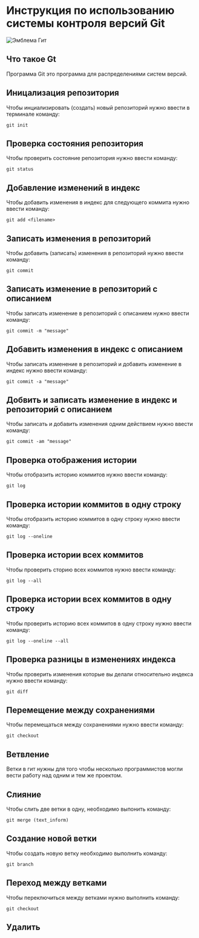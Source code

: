 # **Инструкция по использованию системы контроля версий Git**

![Эмблема Гит](git.jpg)


## Что такое Gt

Программа Git это программа для распределениями систем версий.

## Иницализация репозитория

Чтобы инциализировать (создать) новый репозиторий нужно ввести в терминале команду:

    git init

## Проверка состояния репозитория

Чтобы проверить состояние репозитория нужно ввести команду:

    git status

## Добавление изменений в индекс

Чтобы добавить изменения в индекс для следующего коммита нужно ввести команду:

    git add <filename>

## Записать изменения в репозиторий

Чтобы добавить (записать) изменения в репозиторий нужно ввести команду:

    git commit

## Записать изменение в репозиторий с описанием

Чтобы записать изменение в репозиторий с описанием нужно ввести команду:

    git commit -m "message"

## Добавить изменения в индекс с описанием

Чтобы записать изменение в репозиторий и добавить изменение в индекс нужно ввести команду:

    git commit -a "message"

## Добвить и записать изменение в индекс и репозиторий с описанием

Чтобы записать и добавить изменения одним действием нужно ввести команду:

    git commit -am "message"

## Проверка отображения истории

Чтобы отобразить историю коммитов нужно ввести команду:

    git log

## Проверка истории коммитов в одну строку

Чтобы отобразить историю коммитов в одну строку нужно ввести команду:

    git log --oneline

## Проверка истории всех коммитов

Чтобы проверить сторию всех коммитов нужно ввести команду:

    git log --all

## Проверка истории всех коммитов в одну строку

Чтобы проверить историю всех коммитов в одну строку нужно ввести команду:

    git log --oneline --all

## Проверка разницы в изменениях индекса

Чтобы проверить изменения которые вы делали относительно индекса нужно ввести команду:

    git diff

## Перемещение между сохранениями

Чтобы перемещаться между сохранениями нужно ввести команду:

    git checkout

## Ветвление 

Ветки в гит нужны для того чтобы несколько программистов могли вести работу над одним и тем же проектом.

## Слияние

Чтобы слить две ветки в одну, необходимо выпонить команду:

    git merge (text_inform)

## Создание новой ветки

Чтобы создать новую ветку необходимо выполнить команду:

    git branch

## Переход между ветками

Чтобы переключиться между ветками нужно выполнить команду:

    git checkout

## Удалить
    

